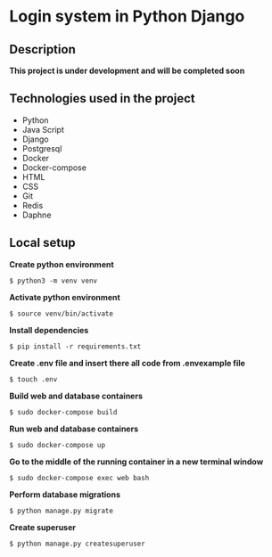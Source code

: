 # Login system in Python Django 

## Description

**This project is under development and will be completed soon**

## Technologies used in the project
- Python
- Java Script
- Django
- Postgresql
- Docker
- Docker-compose
- HTML
- CSS
- Git
- Redis
- Daphne

## Local setup

**Create python environment**

```
$ python3 -m venv venv
```

**Activate python environment**

```
$ source venv/bin/activate
```

**Install dependencies**

```
$ pip install -r requirements.txt
```

**Create .env file and insert there all code from .envexample file**

```
$ touch .env
```

**Build web and database containers**

```
$ sudo docker-compose build
```

**Run web and database containers**

```
$ sudo docker-compose up
```

**Go to the middle of the running container in a new terminal window**

```
$ sudo docker-compose exec web bash
```

**Perform database migrations**

```
$ python manage.py migrate
```

**Create superuser**

```
$ python manage.py createsuperuser
```